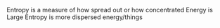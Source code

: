 Entropy is a measure of how spread out or how concentrated Energy is Large Entropy is more dispersed energy/things